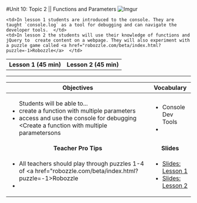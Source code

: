 #Unit 10: Topic 2 || Functions and Parameters
 ![Imgur](http://i.imgur.com/jHwZMgF.png)
 
<table>
<tr>
	<th>Lesson 1 (45 min)</th>
	<th>Lesson 2 (45 min)</th>
</tr>
<tr>

	<td>In lesson 1 students are introduced to the console. They are taught `console.log` as a tool for debugging and can navigate the developer tools.  </td>
	<td>In lesson 2 the students will use their knowledge of functions and jQuery to  create content on a webpage. They will also experiment with a puzzle game called <a href="robozzle.com/beta/index.html?puzzle=-1>Robozzle</a>  </td>
</tr>
</table>


***


| Objectives | Vocabulary |
|-------|-------|
| <ul>Students will be able to... <li>create a function with multiple parameters</li> <li>access and use the console for debugging</li> <Create a function with multiple parametersons</li></ul>  | <ul>  <li>Console</li>Dev Tools<li></li></ul> | 
| <center> **Teacher Pro Tips** </center> |<center> **Slides** </center> |
|<ul><li>All teachers should play through puzzles 1-4 of <a href="robozzle.com/beta/index.html?puzzle=-1>Robozzle</a></li> <li> </li></ul>| <ul><li><a href = "https://docs.google.com/presentation/d/12tHYg74RadVj27e094XLJMsyER_gOSrWUfV5JM0ZcHs/edit#slide=id.g14ecb9111c_1_0">Slides: Lesson 1</a></li> <li><a href = "https://docs.google.com/presentation/d/12tHYg74RadVj27e094XLJMsyER_gOSrWUfV5JM0ZcHs/edit#slide=id.g11512f67a7_0_57">Slides: Lesson 2</a></li></ul> | 






